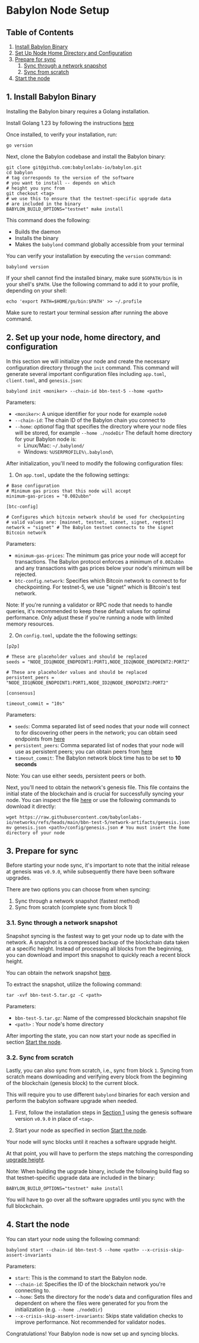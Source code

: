 # Babylon Node Setup

## Table of Contents

1. [Install Babylon Binary](#1-install-babylon-binary)
2. [Set Up Node Home Directory and Configuration](#2-set-up-your-node-home-directory-and-configuration)
3. [Prepare for sync](#3-prepare-for-sync)
   1. [Sync through a network snapshot](#31-sync-through-a-network-snapshot)
   2. [Sync from scratch](#32-sync-from-scratch)
4. [Start the node](#4-start-the-node)

## 1. Install Babylon Binary

Installing the Babylon binary requires a Golang installation.

Install Golang 1.23 by following the instructions
[here](https://go.dev/dl)

Once installed, to verify your installation, run:
```shell
go version
```

Next, clone the Babylon codebase
and install the Babylon binary:

```shell
git clone git@github.com:babylonlabs-io/babylon.git
cd babylon
# tag corresponds to the version of the software
# you want to install -- depends on which
# height you sync from
git checkout <tag>
# we use this to ensure that the testnet-specific upgrade data
# are included in the binary
BABYLON_BUILD_OPTIONS="testnet" make install
```
<!-- TODO: testnet tag to be defined -->
This command does the following:
- Builds the daemon
- Installs the binary
- Makes the `babylond` command globally accessible from your terminal

You can verify your installation by executing the `version` command:

```shell
babylond version
```

If your shell cannot find the installed binary, make sure `$GOPATH/bin` is in
your shell's `$PATH`. Use the following command to add it to your profile,
depending on your shell:
 ```shell
 echo 'export PATH=$HOME/go/bin:$PATH' >> ~/.profile
 ```

Make sure to restart your terminal session after running the above command.

## 2. Set up your node, home directory, and configuration

In this section we will initialize your node and create the necessary
configuration directory through the `init` command.
This command will generate several important configuration files
including `app.toml`, `client.toml`, and `genesis.json`:

```shell
babylond init <moniker> --chain-id bbn-test-5 --home <path>
```

Parameters:
- `<moniker>`: A unique identifier for your node for example `node0`
- `--chain-id`: The chain ID of the Babylon chain you connect to
- `--home`: *optional* flag that specifies the directory where your
   node files will be stored, for example `--home ./nodeDir`
   The default home directory for your Babylon node is:
   - Linux/Mac: `~/.babylond/`
   - Windows: `%USERPROFILE%\.babylond\`

After initialization, you'll need to modify the following configuration files:

1. On `app.toml`, update the the following settings:

```shell
# Base configuration
# Minimum gas prices that this node will accept
minimum-gas-prices = "0.002ubbn"

[btc-config]

# Configures which bitcoin network should be used for checkpointing
# valid values are: [mainnet, testnet, simnet, signet, regtest]
network = "signet" # The Babylon testnet connects to the signet Bitcoin network
```

Parameters:
- `minimum-gas-prices`: The minimum gas price your node will accept for
   transactions. The Babylon protocol enforces a minimum of `0.002ubbn` and
   any transactions with gas prices below your node's minimum will be rejected.
- `btc-config.network`: Specifies which Bitcoin network to connect to for
   checkpointing. For testnet-5, we use "signet" which is Bitcoin's test network.

Note: If you're running a validator or RPC node that needs to handle queries,
it's recommended to keep these default values for optimal performance. Only
adjust these if you're running a node with limited memory resources.

2. On `config.toml`, update the the following settings:

```shell
[p2p]

# These are placeholder values and should be replaced
seeds = "NODE_ID1@NODE_ENDPOINT1:PORT1,NODE_ID2@NODE_ENDPOINT2:PORT2"

# These are placeholder values and should be replaced
persistent_peers = "NODE_ID1@NODE_ENDPOINT1:PORT1,NODE_ID2@NODE_ENDPOINT2:PORT2"

[consensus]

timeout_commit = "10s"
```

Parameters:
- `seeds`: Comma separated list of seed nodes that your node will connect to for
   discovering other peers in the network; you can obtain seed endpoints from
   [here](../README.md#seed-nodes)
- `persistent_peers`: Comma separated list of nodes that your node will use as
   persistent peers; you can obtain peers from [here](../README.md#peers)
- `timeout_commit`: The Babylon network block time has to be set to
   **10 seconds**

Note: You can use either seeds, persistent peers or both.

Next, you'll need to obtain the network's genesis file. This file contains
the initial state of the blockchain and is crucial for successfully syncing
your node. You can inspect the file [here](../README.md#genesis) or use the
following commands to download it directly:

```shell
wget https://raw.githubusercontent.com/babylonlabs-io/networks/refs/heads/main/bbn-test-5/network-artifacts/genesis.json
mv genesis.json <path>/config/genesis.json # You must insert the home directory of your node
```

## 3. Prepare for sync
Before starting your node sync, it's important to note that the initial release
at genesis was `v0.9.0`, while subsequently there have been software upgrades.

There are two options you can choose from when syncing:
1. Sync through a network snapshot (fastest method)
2. Sync from scratch (complete sync from block 1)

### 3.1. Sync through a network snapshot

Snapshot syncing is the fastest way to get your node up to date with the network.
A snapshot is a compressed backup of the blockchain data taken at a specific
height. Instead of processing all blocks from the beginning, you can download
and import this snapshot to quickly reach a recent block height.

You can obtain the network snapshot [here](../README.md#state-snapshot).

To extract the snapshot, utilize the following command:

```shell
tar -xvf bbn-test-5.tar.gz -C <path>
```

Parameters:
- `bbn-test-5.tar.gz`: Name of the compressed blockchain snapshot file
- `<path>` : Your node's home directory

After importing the state, you can now start your node as specified in section
[Start the node](#4-start-the-node).

### 3.2. Sync from scratch

Lastly, you can also sync from scratch, i.e., sync from block `1`. Syncing from
scratch means downloading and verifying every block from the beginning
of the blockchain (genesis block) to the current block.

This will require you to use different `babylond` binaries for each version and
perform the babylon software upgrade when needed.

1. First, follow the installation steps in [Section 1](#1-install-babylon-binary)
using the genesis software version `v0.9.0` in place of `<tag>`.

2. Start your node as specified in section [Start the node](#4-start-the-node).

Your node will sync blocks until it reaches a software upgrade height.

At that point, you will have to perform the steps matching the corresponding
[upgrade height](./upgrades/README.md).

Note: When building the upgrade binary, include the following build flag so that
testnet-specific upgrade data are included in the binary:

```shell
BABYLON_BUILD_OPTIONS="testnet" make install
```

You will have to go over all the software upgrades until you sync with the
full blockchain.

## 4. Start the node

You can start your node using the following command:

```shell
babylond start --chain-id bbn-test-5 --home <path> --x-crisis-skip-assert-invariants
```

Parameters:
- `start`: This is the command to start the Babylon node.
- `--chain-id`: Specifies the ID of the blockchain network you're connecting to.
- `--home`: Sets the directory for the node's data and configuration files and
   dependent on where the files were generated for you from the initialization
   (e.g. `--home ./nodeDir`)
- `--x-crisis-skip-assert-invariants`: Skips state validation checks to improve
   performance. Not recommended for validator nodes.

Congratulations! Your Babylon node is now set up and syncing blocks.
